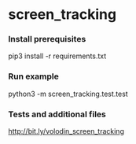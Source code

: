 # screen_tracking

### Install prerequisites
pip3 install -r requirements.txt

### Run example
python3 -m screen_tracking.test.test

### Tests and additional files
http://bit.ly/volodin_screen_tracking

